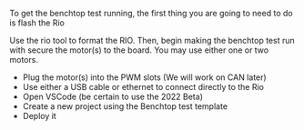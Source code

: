 To get the benchtop test running, the first thing you are going to need to do is flash the Rio

Use the rio tool to format the RIO.
Then, begin making the benchtop test run with secure the motor(s) to the board. You may use either one or two motors.
- Plug the motor(s) into the PWM slots (We will work on CAN later)
- Use either a USB cable or ethernet to connect directly to the Rio
- Open VSCode (be certain to use the 2022 Beta)
- Create a new project using the Benchtop test template
- Deploy it
